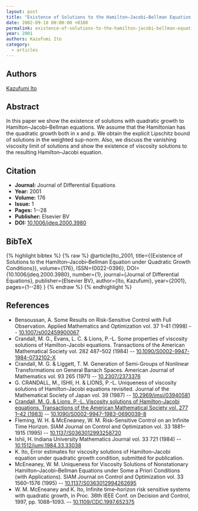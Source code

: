 ```yaml
---
layout: post
title: "Existence of Solutions to the Hamilton–Jacobi–Bellman Equation under Quadratic Growth Conditions"
date: 2002-09-18 00:00:00 +0100
permalink: existence-of-solutions-to-the-hamilton-jacobi-bellman-equation-under-quadratic-growth-conditions
year: 2001
authors: Kazufumi Ito
category:
  - articles
---
```

 
## Authors
[Kazufumi Ito](authors/kazufumi_ito)
 
## Abstract
In this paper we show the existence of solutions with quadratic growth to Hamilton–Jacobi–Bellman equations. We assume that the Hamiltonian has the quadratic growth both in x and p. We obtain the explicit Lipschitz bound of solutions in the weighted sup-norm. Also, we discuss the vanishing viscosity limit of solutions and show the existence of viscosity solutions to the resulting Hamilton–Jacobi equation.
 
## Citation
- **Journal:** Journal of Differential Equations
- **Year:** 2001
- **Volume:** 176
- **Issue:** 1
- **Pages:** 1--28
- **Publisher:** Elsevier BV
- **DOI:** [10.1006/jdeq.2000.3980](https://doi.org/10.1006/jdeq.2000.3980)
 
## BibTeX
{% highlight bibtex %}
{% raw %}
@article{Ito_2001,
  title={{Existence of Solutions to the Hamilton–Jacobi–Bellman Equation under Quadratic Growth Conditions}},
  volume={176},
  ISSN={0022-0396},
  DOI={10.1006/jdeq.2000.3980},
  number={1},
  journal={Journal of Differential Equations},
  publisher={Elsevier BV},
  author={Ito, Kazufumi},
  year={2001},
  pages={1--28}
}
{% endraw %}
{% endhighlight %}
 
## References
- Bensoussan, A. Some Results on Risk-Sensitive Control with Full Observation. Applied Mathematics and Optimization vol. 37 1–41 (1998) -- [10.1007/s002459900067](https://doi.org/10.1007/s002459900067)
- Crandall, M. G., Evans, L. C. & Lions, P.-L. Some properties of viscosity solutions of Hamilton-Jacobi equations. Transactions of the American Mathematical Society vol. 282 487–502 (1984) -- [10.1090/S0002-9947-1984-0732102-X](https://doi.org/10.1090/S0002-9947-1984-0732102-X)
- Crandall, M. G. & Liggett, T. M. Generation of Semi-Groups of Nonlinear Transformations on General Banach Spaces. American Journal of Mathematics vol. 93 265 (1971) -- [10.2307/2373376](https://doi.org/10.2307/2373376)
- G. CRANDALL, M., ISHII, H. & LIONS, P.-L. Uniqueness of viscosity solutions of Hamilton-Jacobi equations revisited. Journal of the Mathematical Society of Japan vol. 39 (1987) -- [10.2969/jmsj/03940581](https://doi.org/10.2969/jmsj/03940581)
- [Crandall, M. G. & Lions, P.-L. Viscosity solutions of Hamilton-Jacobi equations. Transactions of the American Mathematical Society vol. 277 1–42 (1983)](viscosity-solutions-of-hamilton-jacobi-equations) -- [10.1090/S0002-9947-1983-0690039-8](https://doi.org/10.1090/S0002-9947-1983-0690039-8)
- Fleming, W. H. & McEneaney, W. M. Risk-Sensitive Control on an Infinite Time Horizon. SIAM Journal on Control and Optimization vol. 33 1881–1915 (1995) -- [10.1137/S0363012993258720](https://doi.org/10.1137/S0363012993258720)
- Ishii, H. Indiana University Mathematics Journal vol. 33 721 (1984) -- [10.1512/iumj.1984.33.33038](https://doi.org/10.1512/iumj.1984.33.33038)
- K. Ito, Error estimates for viscosity solutions of Hamilton–Jacobi equation under quadratic growth condition, submitted for publication.
- McEneaney, W. M. Uniqueness for Viscosity Solutions of Nonstationary Hamilton–Jacobi–Bellman Equations under Some a Priori Conditions (with Applications). SIAM Journal on Control and Optimization vol. 33 1560–1576 (1995) -- [10.1137/S0363012994262695](https://doi.org/10.1137/S0363012994262695)
- W. M. McEneaney and K. Ito, Infinite time–horizon risk sensitive systems with quadratic growth, in Proc. 36th IEEE Conf. on Decision and Control, 1997, pp. 1088–1093. -- [10.1109/CDC.1997.652375](https://doi.org/10.1109/CDC.1997.652375)

